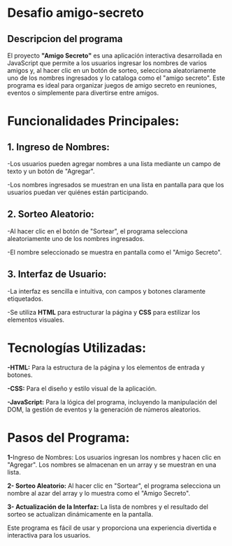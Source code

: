 <h1>Desafio amigo-secreto</h1>

<h2>Descripcion del programa</h2>

<p>El proyecto <strong>"Amigo Secreto"</strong> es una aplicación interactiva desarrollada en JavaScript que permite a los usuarios ingresar los nombres de varios amigos y, al hacer clic en un botón de sorteo, selecciona aleatoriamente uno de los nombres ingresados y lo cataloga como el "amigo secreto". Este programa es ideal para organizar juegos de amigo secreto en reuniones, eventos o simplemente para divertirse entre amigos.</p>

<h1>Funcionalidades Principales:</h1>

<h2>1. Ingreso de Nombres:</h2>

<p>-Los usuarios pueden agregar nombres a una lista mediante un campo de texto y un botón de "Agregar".

-Los nombres ingresados se muestran en una lista en pantalla para que los usuarios puedan ver quiénes están participando.</p>

<h2>2. Sorteo Aleatorio:</h2>

<p>-Al hacer clic en el botón de "Sortear", el programa selecciona aleatoriamente uno de los nombres ingresados.

-El nombre seleccionado se muestra en pantalla como el "Amigo Secreto".</p>

<h2>3. Interfaz de Usuario:</h2>

<p>-La interfaz es sencilla e intuitiva, con campos y botones claramente etiquetados.

-Se utiliza <strong>HTML</strong> para estructurar la página y <strong>CSS</strong> para estilizar los elementos visuales.</p>

<h1>Tecnologías Utilizadas:</h1>

<P><strong>-HTML:</strong> Para la estructura de la página y los elementos de entrada y botones.

<strong>-CSS:</strong> Para el diseño y estilo visual de la aplicación.

<strong>-JavaScript:</strong> Para la lógica del programa, incluyendo la manipulación del DOM, la gestión de eventos y la generación de números aleatorios.</P>

<h1>Pasos del Programa:</h1>

<p><strong>1-</strong>Ingreso de Nombres: Los usuarios ingresan los nombres y hacen clic en "Agregar". Los nombres se almacenan en un array y se muestran en una lista.

<strong>2- Sorteo Aleatorio:</strong> Al hacer clic en "Sortear", el programa selecciona un nombre al azar del array y lo muestra como el "Amigo Secreto".

<strong>3- Actualización de la Interfaz:</strong> La lista de nombres y el resultado del sorteo se actualizan dinámicamente en la pantalla.</p>

<p>Este programa es fácil de usar y proporciona una experiencia divertida e interactiva para los usuarios.</p>



